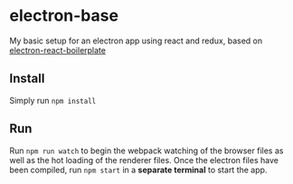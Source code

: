 # electron-base
My basic setup for an electron app using react and redux, based on [electron-react-boilerplate](https://github.com/chentsulin/electron-react-boilerplate)

## Install
Simply run `npm install`

## Run

Run `npm run watch` to begin the webpack watching of the browser files as well
as the hot loading of the renderer files. Once the electron files have been
compiled, run `npm start` in a __separate terminal__ to start the app.
